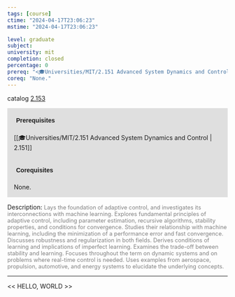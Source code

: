 ```yaml
---
tags: [course]
ctime: "2024-04-17T23:06:23"
mstime: "2024-04-17T23:06:23"

level: graduate
subject: 
university: mit
completion: closed
percentage: 0
prereq: "<🎓Universities/MIT/2.151 Advanced System Dynamics and Control>"
coreq: "None."
---
```


catalog [2.153](http://student.mit.edu/catalog/m2a.html#2.153)

<span style="display: block; padding: 15px; background-color: rgb(100, 100, 100, 0.2);"><font id="m_prereq1864_0" style="display: block; font-family: Arial, sans-serif; font-weight: bold; padding: 5px">Prerequisites</font><br><span id="prereq1864_0">[[🎓Universities/MIT/2.151 Advanced System Dynamics and Control | 2.151]]</span></span>
<span style="display: block; padding: 15px; background-color: rgb(100, 100, 100, 0.2);"><font id="m_coreq1864_0" style="display: block; font-family: Arial, sans-serif; font-weight: bold; padding: 5px">Corequisites</font><br><span id="coreq1864_0">None.</span></span>

<font style="">Description:</font>
<font style="color: grey; font-size: 0.8rem;">Lays the foundation of adaptive control, and investigates its interconnections with machine learning. Explores fundamental principles of adaptive control, including parameter estimation, recursive algorithms, stability properties, and conditions for convergence. Studies their relationship with machine learning, including the minimization of a performance error and fast convergence. Discusses robustness and regularization in both fields. Derives conditions of learning and implications of imperfect learning. Examines the trade-off between stability and learning. Focuses throughout the term on dynamic systems and on problems where real-time control is needed. Uses examples from aerospace, propulsion, automotive, and energy systems to elucidate the underlying concepts.</font>



---

<< HELLO, WORLD >>
